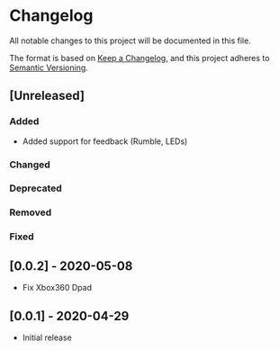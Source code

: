# Changelog
All notable changes to this project will be documented in this file.

The format is based on [Keep a Changelog](https://keepachangelog.com/en/1.0.0/), and this project adheres to [Semantic Versioning](https://semver.org/spec/v2.0.0.html).

## [Unreleased]
### Added
- Added support for feedback (Rumble, LEDs)
### Changed
### Deprecated
### Removed
### Fixed

## [0.0.2] - 2020-05-08
- Fix Xbox360 Dpad

## [0.0.1] - 2020-04-29
- Initial release
